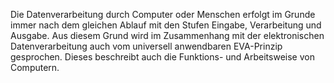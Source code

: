 Die Datenverarbeitung durch Computer oder Menschen erfolgt im Grunde immer nach dem gleichen Ablauf mit den Stufen Eingabe, Verarbeitung und Ausgabe. Aus diesem Grund wird im Zusammenhang mit der elektronischen Datenverarbeitung auch vom universell anwendbaren EVA-Prinzip gesprochen. Dieses beschreibt auch die Funktions- und Arbeitsweise von Computern.
